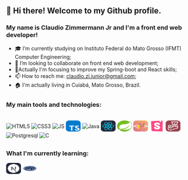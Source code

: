 ## 👋 Hi there! Welcome to my Github profile.

### My name is Claudio Zimmermann Jr and I'm a front end web developer!

- 🎓 I’m currently studying on Instituto Federal do Mato Grosso (IFMT) Computer Engineering;
- 👯 I’m looking to collaborate on front end web development;
- 🔭Actually I'm focusing to improve my Spring-boot and React skills;
- 📫 How to reach me: claudio.zi.junior@gmail.com;
- 🏠 I'm actually living in Cuiabá, Mato Grosso, Brazil.

##

### My main tools and technologies:

<div style="display: inline_block"><br>
 <img align="center" alt="HTML5" height="30" width="40" src="https://cdn.jsdelivr.net/gh/devicons/devicon/icons/html5/html5-original.svg" />
 <img align="center" alt="CSS3" height="30" width="40" src="https://cdn.jsdelivr.net/gh/devicons/devicon/icons/css3/css3-original.svg" />
 <img align="center" alt="JS" height="30" width="40" src="https://cdn.jsdelivr.net/gh/devicons/devicon/icons/javascript/javascript-original.svg" />
 <img align="center" alt="TypeScript" height="30" width="40" src="https://github.com/tandpfun/skill-icons/blob/main/icons/TypeScript.svg" /> 
 <img align="center" alt="Java" height="30" width="40" src="https://cdn.jsdelivr.net/gh/devicons/devicon/icons/java/java-original.svg" />
 <img align="center" alt="React" height="30" width="40" src="https://github.com/tandpfun/skill-icons/blob/main/icons/React-Dark.svg" />
 <img align="center" alt="Spring" height="30" width="40" src="https://raw.githubusercontent.com/devicons/devicon/1119b9f84c0290e0f0b38982099a2bd027a48bf1/icons/spring/spring-original.svg" />
 <img align="center" alt="Styled-Components" height="30" width="40" src="./icons/StyledComponents.svg" />
 <img align="center" alt="Storybook" height="30" width="40" src="https://raw.githubusercontent.com/devicons/devicon/1119b9f84c0290e0f0b38982099a2bd027a48bf1/icons/storybook/storybook-original.svg" />
 <img align="center" alt="Jest" height="30" width="40" src="https://github.com/tandpfun/skill-icons/blob/main/icons/Jest.svg" />
 <img align="center" alt="Postgresql" height="30" width="40" src="https://cdn.jsdelivr.net/gh/devicons/devicon/icons/postgresql/postgresql-original.svg" />
 <img align="center" alt="C" height="30" width="40" src="https://cdn.jsdelivr.net/gh/devicons/devicon/icons/c/c-original.svg" />
 
##

### What I'm currently learning:

<img align="center" alt="Next.js" height="30" width="40" src="https://github.com/tandpfun/skill-icons/blob/main/icons/NextJS-Dark.svg" />
<img align="center" alt="php" height="30" width="40" src="./icons/php.svg" />
